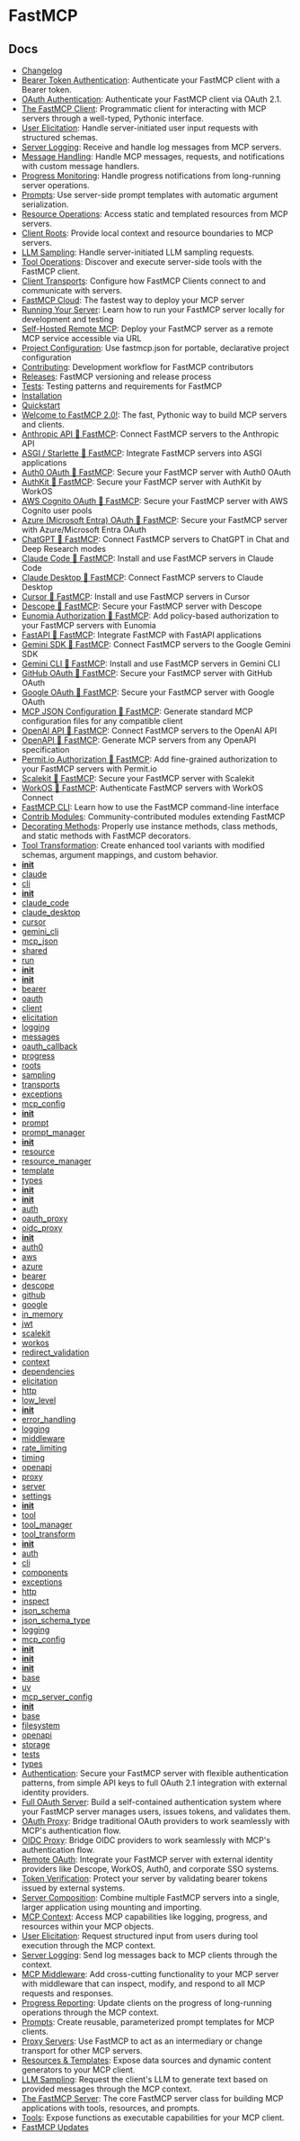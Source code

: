 # FastMCP

## Docs

- [Changelog](https://gofastmcp.com/changelog.md)
- [Bearer Token Authentication](https://gofastmcp.com/clients/auth/bearer.md): Authenticate your FastMCP client with a Bearer token.
- [OAuth Authentication](https://gofastmcp.com/clients/auth/oauth.md): Authenticate your FastMCP client via OAuth 2.1.
- [The FastMCP Client](https://gofastmcp.com/clients/client.md): Programmatic client for interacting with MCP servers through a well-typed, Pythonic interface.
- [User Elicitation](https://gofastmcp.com/clients/elicitation.md): Handle server-initiated user input requests with structured schemas.
- [Server Logging](https://gofastmcp.com/clients/logging.md): Receive and handle log messages from MCP servers.
- [Message Handling](https://gofastmcp.com/clients/messages.md): Handle MCP messages, requests, and notifications with custom message handlers.
- [Progress Monitoring](https://gofastmcp.com/clients/progress.md): Handle progress notifications from long-running server operations.
- [Prompts](https://gofastmcp.com/clients/prompts.md): Use server-side prompt templates with automatic argument serialization.
- [Resource Operations](https://gofastmcp.com/clients/resources.md): Access static and templated resources from MCP servers.
- [Client Roots](https://gofastmcp.com/clients/roots.md): Provide local context and resource boundaries to MCP servers.
- [LLM Sampling](https://gofastmcp.com/clients/sampling.md): Handle server-initiated LLM sampling requests.
- [Tool Operations](https://gofastmcp.com/clients/tools.md): Discover and execute server-side tools with the FastMCP client.
- [Client Transports](https://gofastmcp.com/clients/transports.md): Configure how FastMCP Clients connect to and communicate with servers.
- [FastMCP Cloud](https://gofastmcp.com/deployment/fastmcp-cloud.md): The fastest way to deploy your MCP server
- [Running Your Server](https://gofastmcp.com/deployment/running-server.md): Learn how to run your FastMCP server locally for development and testing
- [Self-Hosted Remote MCP](https://gofastmcp.com/deployment/self-hosted.md): Deploy your FastMCP server as a remote MCP service accessible via URL
- [Project Configuration](https://gofastmcp.com/deployment/server-configuration.md): Use fastmcp.json for portable, declarative project configuration
- [Contributing](https://gofastmcp.com/development/contributing.md): Development workflow for FastMCP contributors
- [Releases](https://gofastmcp.com/development/releases.md): FastMCP versioning and release process
- [Tests](https://gofastmcp.com/development/tests.md): Testing patterns and requirements for FastMCP
- [Installation](https://gofastmcp.com/getting-started/installation.md)
- [Quickstart](https://gofastmcp.com/getting-started/quickstart.md)
- [Welcome to FastMCP 2.0!](https://gofastmcp.com/getting-started/welcome.md): The fast, Pythonic way to build MCP servers and clients.
- [Anthropic API 🤝 FastMCP](https://gofastmcp.com/integrations/anthropic.md): Connect FastMCP servers to the Anthropic API
- [ASGI / Starlette 🤝 FastMCP](https://gofastmcp.com/integrations/asgi.md): Integrate FastMCP servers into ASGI applications
- [Auth0 OAuth 🤝 FastMCP](https://gofastmcp.com/integrations/auth0.md): Secure your FastMCP server with Auth0 OAuth
- [AuthKit 🤝 FastMCP](https://gofastmcp.com/integrations/authkit.md): Secure your FastMCP server with AuthKit by WorkOS
- [AWS Cognito OAuth 🤝 FastMCP](https://gofastmcp.com/integrations/aws-cognito.md): Secure your FastMCP server with AWS Cognito user pools
- [Azure (Microsoft Entra) OAuth 🤝 FastMCP](https://gofastmcp.com/integrations/azure.md): Secure your FastMCP server with Azure/Microsoft Entra OAuth
- [ChatGPT 🤝 FastMCP](https://gofastmcp.com/integrations/chatgpt.md): Connect FastMCP servers to ChatGPT in Chat and Deep Research modes
- [Claude Code 🤝 FastMCP](https://gofastmcp.com/integrations/claude-code.md): Install and use FastMCP servers in Claude Code
- [Claude Desktop 🤝 FastMCP](https://gofastmcp.com/integrations/claude-desktop.md): Connect FastMCP servers to Claude Desktop
- [Cursor 🤝 FastMCP](https://gofastmcp.com/integrations/cursor.md): Install and use FastMCP servers in Cursor
- [Descope 🤝 FastMCP](https://gofastmcp.com/integrations/descope.md): Secure your FastMCP server with Descope
- [Eunomia Authorization 🤝 FastMCP](https://gofastmcp.com/integrations/eunomia-authorization.md): Add policy-based authorization to your FastMCP servers with Eunomia
- [FastAPI 🤝 FastMCP](https://gofastmcp.com/integrations/fastapi.md): Integrate FastMCP with FastAPI applications
- [Gemini SDK 🤝 FastMCP](https://gofastmcp.com/integrations/gemini.md): Connect FastMCP servers to the Google Gemini SDK
- [Gemini CLI 🤝 FastMCP](https://gofastmcp.com/integrations/gemini-cli.md): Install and use FastMCP servers in Gemini CLI
- [GitHub OAuth 🤝 FastMCP](https://gofastmcp.com/integrations/github.md): Secure your FastMCP server with GitHub OAuth
- [Google OAuth 🤝 FastMCP](https://gofastmcp.com/integrations/google.md): Secure your FastMCP server with Google OAuth
- [MCP JSON Configuration 🤝 FastMCP](https://gofastmcp.com/integrations/mcp-json-configuration.md): Generate standard MCP configuration files for any compatible client
- [OpenAI API 🤝 FastMCP](https://gofastmcp.com/integrations/openai.md): Connect FastMCP servers to the OpenAI API
- [OpenAPI 🤝 FastMCP](https://gofastmcp.com/integrations/openapi.md): Generate MCP servers from any OpenAPI specification
- [Permit.io Authorization 🤝 FastMCP](https://gofastmcp.com/integrations/permit.md): Add fine-grained authorization to your FastMCP servers with Permit.io
- [Scalekit 🤝 FastMCP](https://gofastmcp.com/integrations/scalekit.md): Secure your FastMCP server with Scalekit
- [WorkOS 🤝 FastMCP](https://gofastmcp.com/integrations/workos.md): Authenticate FastMCP servers with WorkOS Connect
- [FastMCP CLI](https://gofastmcp.com/patterns/cli.md): Learn how to use the FastMCP command-line interface
- [Contrib Modules](https://gofastmcp.com/patterns/contrib.md): Community-contributed modules extending FastMCP
- [Decorating Methods](https://gofastmcp.com/patterns/decorating-methods.md): Properly use instance methods, class methods, and static methods with FastMCP decorators.
- [Tool Transformation](https://gofastmcp.com/patterns/tool-transformation.md): Create enhanced tool variants with modified schemas, argument mappings, and custom behavior.
- [__init__](https://gofastmcp.com/python-sdk/fastmcp-cli-__init__.md)
- [claude](https://gofastmcp.com/python-sdk/fastmcp-cli-claude.md)
- [cli](https://gofastmcp.com/python-sdk/fastmcp-cli-cli.md)
- [__init__](https://gofastmcp.com/python-sdk/fastmcp-cli-install-__init__.md)
- [claude_code](https://gofastmcp.com/python-sdk/fastmcp-cli-install-claude_code.md)
- [claude_desktop](https://gofastmcp.com/python-sdk/fastmcp-cli-install-claude_desktop.md)
- [cursor](https://gofastmcp.com/python-sdk/fastmcp-cli-install-cursor.md)
- [gemini_cli](https://gofastmcp.com/python-sdk/fastmcp-cli-install-gemini_cli.md)
- [mcp_json](https://gofastmcp.com/python-sdk/fastmcp-cli-install-mcp_json.md)
- [shared](https://gofastmcp.com/python-sdk/fastmcp-cli-install-shared.md)
- [run](https://gofastmcp.com/python-sdk/fastmcp-cli-run.md)
- [__init__](https://gofastmcp.com/python-sdk/fastmcp-client-__init__.md)
- [__init__](https://gofastmcp.com/python-sdk/fastmcp-client-auth-__init__.md)
- [bearer](https://gofastmcp.com/python-sdk/fastmcp-client-auth-bearer.md)
- [oauth](https://gofastmcp.com/python-sdk/fastmcp-client-auth-oauth.md)
- [client](https://gofastmcp.com/python-sdk/fastmcp-client-client.md)
- [elicitation](https://gofastmcp.com/python-sdk/fastmcp-client-elicitation.md)
- [logging](https://gofastmcp.com/python-sdk/fastmcp-client-logging.md)
- [messages](https://gofastmcp.com/python-sdk/fastmcp-client-messages.md)
- [oauth_callback](https://gofastmcp.com/python-sdk/fastmcp-client-oauth_callback.md)
- [progress](https://gofastmcp.com/python-sdk/fastmcp-client-progress.md)
- [roots](https://gofastmcp.com/python-sdk/fastmcp-client-roots.md)
- [sampling](https://gofastmcp.com/python-sdk/fastmcp-client-sampling.md)
- [transports](https://gofastmcp.com/python-sdk/fastmcp-client-transports.md)
- [exceptions](https://gofastmcp.com/python-sdk/fastmcp-exceptions.md)
- [mcp_config](https://gofastmcp.com/python-sdk/fastmcp-mcp_config.md)
- [__init__](https://gofastmcp.com/python-sdk/fastmcp-prompts-__init__.md)
- [prompt](https://gofastmcp.com/python-sdk/fastmcp-prompts-prompt.md)
- [prompt_manager](https://gofastmcp.com/python-sdk/fastmcp-prompts-prompt_manager.md)
- [__init__](https://gofastmcp.com/python-sdk/fastmcp-resources-__init__.md)
- [resource](https://gofastmcp.com/python-sdk/fastmcp-resources-resource.md)
- [resource_manager](https://gofastmcp.com/python-sdk/fastmcp-resources-resource_manager.md)
- [template](https://gofastmcp.com/python-sdk/fastmcp-resources-template.md)
- [types](https://gofastmcp.com/python-sdk/fastmcp-resources-types.md)
- [__init__](https://gofastmcp.com/python-sdk/fastmcp-server-__init__.md)
- [__init__](https://gofastmcp.com/python-sdk/fastmcp-server-auth-__init__.md)
- [auth](https://gofastmcp.com/python-sdk/fastmcp-server-auth-auth.md)
- [oauth_proxy](https://gofastmcp.com/python-sdk/fastmcp-server-auth-oauth_proxy.md)
- [oidc_proxy](https://gofastmcp.com/python-sdk/fastmcp-server-auth-oidc_proxy.md)
- [__init__](https://gofastmcp.com/python-sdk/fastmcp-server-auth-providers-__init__.md)
- [auth0](https://gofastmcp.com/python-sdk/fastmcp-server-auth-providers-auth0.md)
- [aws](https://gofastmcp.com/python-sdk/fastmcp-server-auth-providers-aws.md)
- [azure](https://gofastmcp.com/python-sdk/fastmcp-server-auth-providers-azure.md)
- [bearer](https://gofastmcp.com/python-sdk/fastmcp-server-auth-providers-bearer.md)
- [descope](https://gofastmcp.com/python-sdk/fastmcp-server-auth-providers-descope.md)
- [github](https://gofastmcp.com/python-sdk/fastmcp-server-auth-providers-github.md)
- [google](https://gofastmcp.com/python-sdk/fastmcp-server-auth-providers-google.md)
- [in_memory](https://gofastmcp.com/python-sdk/fastmcp-server-auth-providers-in_memory.md)
- [jwt](https://gofastmcp.com/python-sdk/fastmcp-server-auth-providers-jwt.md)
- [scalekit](https://gofastmcp.com/python-sdk/fastmcp-server-auth-providers-scalekit.md)
- [workos](https://gofastmcp.com/python-sdk/fastmcp-server-auth-providers-workos.md)
- [redirect_validation](https://gofastmcp.com/python-sdk/fastmcp-server-auth-redirect_validation.md)
- [context](https://gofastmcp.com/python-sdk/fastmcp-server-context.md)
- [dependencies](https://gofastmcp.com/python-sdk/fastmcp-server-dependencies.md)
- [elicitation](https://gofastmcp.com/python-sdk/fastmcp-server-elicitation.md)
- [http](https://gofastmcp.com/python-sdk/fastmcp-server-http.md)
- [low_level](https://gofastmcp.com/python-sdk/fastmcp-server-low_level.md)
- [__init__](https://gofastmcp.com/python-sdk/fastmcp-server-middleware-__init__.md)
- [error_handling](https://gofastmcp.com/python-sdk/fastmcp-server-middleware-error_handling.md)
- [logging](https://gofastmcp.com/python-sdk/fastmcp-server-middleware-logging.md)
- [middleware](https://gofastmcp.com/python-sdk/fastmcp-server-middleware-middleware.md)
- [rate_limiting](https://gofastmcp.com/python-sdk/fastmcp-server-middleware-rate_limiting.md)
- [timing](https://gofastmcp.com/python-sdk/fastmcp-server-middleware-timing.md)
- [openapi](https://gofastmcp.com/python-sdk/fastmcp-server-openapi.md)
- [proxy](https://gofastmcp.com/python-sdk/fastmcp-server-proxy.md)
- [server](https://gofastmcp.com/python-sdk/fastmcp-server-server.md)
- [settings](https://gofastmcp.com/python-sdk/fastmcp-settings.md)
- [__init__](https://gofastmcp.com/python-sdk/fastmcp-tools-__init__.md)
- [tool](https://gofastmcp.com/python-sdk/fastmcp-tools-tool.md)
- [tool_manager](https://gofastmcp.com/python-sdk/fastmcp-tools-tool_manager.md)
- [tool_transform](https://gofastmcp.com/python-sdk/fastmcp-tools-tool_transform.md)
- [__init__](https://gofastmcp.com/python-sdk/fastmcp-utilities-__init__.md)
- [auth](https://gofastmcp.com/python-sdk/fastmcp-utilities-auth.md)
- [cli](https://gofastmcp.com/python-sdk/fastmcp-utilities-cli.md)
- [components](https://gofastmcp.com/python-sdk/fastmcp-utilities-components.md)
- [exceptions](https://gofastmcp.com/python-sdk/fastmcp-utilities-exceptions.md)
- [http](https://gofastmcp.com/python-sdk/fastmcp-utilities-http.md)
- [inspect](https://gofastmcp.com/python-sdk/fastmcp-utilities-inspect.md)
- [json_schema](https://gofastmcp.com/python-sdk/fastmcp-utilities-json_schema.md)
- [json_schema_type](https://gofastmcp.com/python-sdk/fastmcp-utilities-json_schema_type.md)
- [logging](https://gofastmcp.com/python-sdk/fastmcp-utilities-logging.md)
- [mcp_config](https://gofastmcp.com/python-sdk/fastmcp-utilities-mcp_config.md)
- [__init__](https://gofastmcp.com/python-sdk/fastmcp-utilities-mcp_server_config-__init__.md)
- [__init__](https://gofastmcp.com/python-sdk/fastmcp-utilities-mcp_server_config-v1-__init__.md)
- [__init__](https://gofastmcp.com/python-sdk/fastmcp-utilities-mcp_server_config-v1-environments-__init__.md)
- [base](https://gofastmcp.com/python-sdk/fastmcp-utilities-mcp_server_config-v1-environments-base.md)
- [uv](https://gofastmcp.com/python-sdk/fastmcp-utilities-mcp_server_config-v1-environments-uv.md)
- [mcp_server_config](https://gofastmcp.com/python-sdk/fastmcp-utilities-mcp_server_config-v1-mcp_server_config.md)
- [__init__](https://gofastmcp.com/python-sdk/fastmcp-utilities-mcp_server_config-v1-sources-__init__.md)
- [base](https://gofastmcp.com/python-sdk/fastmcp-utilities-mcp_server_config-v1-sources-base.md)
- [filesystem](https://gofastmcp.com/python-sdk/fastmcp-utilities-mcp_server_config-v1-sources-filesystem.md)
- [openapi](https://gofastmcp.com/python-sdk/fastmcp-utilities-openapi.md)
- [storage](https://gofastmcp.com/python-sdk/fastmcp-utilities-storage.md)
- [tests](https://gofastmcp.com/python-sdk/fastmcp-utilities-tests.md)
- [types](https://gofastmcp.com/python-sdk/fastmcp-utilities-types.md)
- [Authentication](https://gofastmcp.com/servers/auth/authentication.md): Secure your FastMCP server with flexible authentication patterns, from simple API keys to full OAuth 2.1 integration with external identity providers.
- [Full OAuth Server](https://gofastmcp.com/servers/auth/full-oauth-server.md): Build a self-contained authentication system where your FastMCP server manages users, issues tokens, and validates them.
- [OAuth Proxy](https://gofastmcp.com/servers/auth/oauth-proxy.md): Bridge traditional OAuth providers to work seamlessly with MCP's authentication flow.
- [OIDC Proxy](https://gofastmcp.com/servers/auth/oidc-proxy.md): Bridge OIDC providers to work seamlessly with MCP's authentication flow.
- [Remote OAuth](https://gofastmcp.com/servers/auth/remote-oauth.md): Integrate your FastMCP server with external identity providers like Descope, WorkOS, Auth0, and corporate SSO systems.
- [Token Verification](https://gofastmcp.com/servers/auth/token-verification.md): Protect your server by validating bearer tokens issued by external systems.
- [Server Composition](https://gofastmcp.com/servers/composition.md): Combine multiple FastMCP servers into a single, larger application using mounting and importing.
- [MCP Context](https://gofastmcp.com/servers/context.md): Access MCP capabilities like logging, progress, and resources within your MCP objects.
- [User Elicitation](https://gofastmcp.com/servers/elicitation.md): Request structured input from users during tool execution through the MCP context.
- [Server Logging](https://gofastmcp.com/servers/logging.md): Send log messages back to MCP clients through the context.
- [MCP Middleware](https://gofastmcp.com/servers/middleware.md): Add cross-cutting functionality to your MCP server with middleware that can inspect, modify, and respond to all MCP requests and responses.
- [Progress Reporting](https://gofastmcp.com/servers/progress.md): Update clients on the progress of long-running operations through the MCP context.
- [Prompts](https://gofastmcp.com/servers/prompts.md): Create reusable, parameterized prompt templates for MCP clients.
- [Proxy Servers](https://gofastmcp.com/servers/proxy.md): Use FastMCP to act as an intermediary or change transport for other MCP servers.
- [Resources & Templates](https://gofastmcp.com/servers/resources.md): Expose data sources and dynamic content generators to your MCP client.
- [LLM Sampling](https://gofastmcp.com/servers/sampling.md): Request the client's LLM to generate text based on provided messages through the MCP context.
- [The FastMCP Server](https://gofastmcp.com/servers/server.md): The core FastMCP server class for building MCP applications with tools, resources, and prompts.
- [Tools](https://gofastmcp.com/servers/tools.md): Expose functions as executable capabilities for your MCP client.
- [FastMCP Updates](https://gofastmcp.com/updates.md)